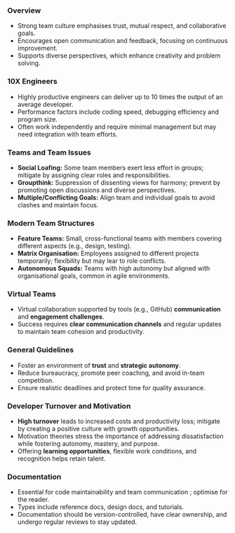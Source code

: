 ### Overview
- Strong team culture emphasises trust, mutual respect, and collaborative goals.
- Encourages open communication and feedback, focusing on continuous improvement.
- Supports diverse perspectives, which enhance creativity and problem solving.
### 10X Engineers
- Highly productive engineers can deliver up to 10 times the output of an average developer.
- Performance factors include coding speed, debugging efficiency and program size.
- Often work independently and require minimal management but may need integration with team efforts.
### Teams and Team Issues
- **Social Loafing:** Some team members exert less effort in groups; mitigate by assigning clear roles and responsibilities.
- **Groupthink:** Suppression of dissenting views for harmony; prevent by promoting open discussions and diverse perspectives.
- **Multiple/Conflicting Goals:** Align team and individual goals to avoid clashes and maintain focus.
### Modern Team Structures
- **Feature Teams:** Small, cross-functional teams with members covering different aspects (e.g., design, testing).
- **Matrix Organisation:** Employees assigned to different projects temporarily; flexibility but may lear to role conflicts.
- **Autonomous Squads:** Teams with high autonomy but aligned with organisational goals, common in agile environments.
### Virtual Teams
- Virtual collaboration supported by tools (e.g., GitHub) **communication** and **engagement challenges**.
- Success requires **clear communication channels** and regular updates to maintain team cohesion and productivity.
### General Guidelines
- Foster an environment of **trust** and **strategic autonomy**.
- Reduce bureaucracy, promote peer coaching, and avoid in-team competition.
- Ensure realistic deadlines and protect time for quality assurance.
### Developer Turnover and Motivation
- **High turnover** leads to increased costs and productivity loss; mitigate by creating a positive culture with growth opportunities.
- Motivation theories stress the importance of addressing dissatisfaction while fostering autonomy, mastery, and purpose.
- Offering **learning opportunities**, flexible work conditions, and recognition helps retain talent. 
### Documentation
- Essential for code maintainability and team communication ; optimise for the reader.
- Types include reference docs, design docs, and tutorials.
- Documentation should be version-controlled, have clear ownership, and undergo regular reviews to stay updated. 